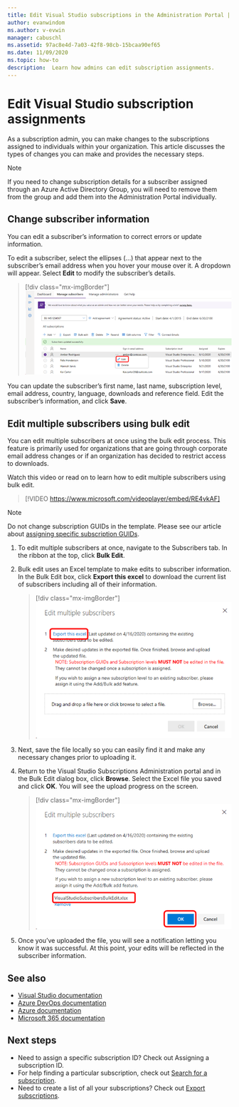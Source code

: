 ```yaml
---
title: Edit Visual Studio subscriptions in the Administration Portal | Microsoft Docs
author: evanwindom
ms.author: v-evwin
manager: cabuschl
ms.assetid: 97ac8e4d-7a03-42f8-98cb-15bcaa90ef65
ms.date: 11/09/2020
ms.topic: how-to
description:  Learn how admins can edit subscription assignments.
---
```


# Edit Visual Studio subscription assignments
As a subscription admin, you can make changes to the subscriptions assigned to individuals within your organization.  This article discusses the types of changes you can make and provides the necessary steps.

   > [!NOTE]
   > If you need to change subscription details for a subscriber assigned through an Azure Active Directory Group, you will need to remove them from the group and add them into the Administration Portal individually.  

## Change subscriber information
You can edit a subscriber’s information to correct errors or update information.

To edit a subscriber, select the ellipses (…) that appear next to the subscriber’s email address when you hover your mouse over it. A dropdown will appear.  Select **Edit** to modify the subscriber’s details. 
> [!div class="mx-imgBorder"]
> ![Select subscriber to edit](_img/edit-license/select-subscriber.png "Click the ellipses and choose Edit.")

You can update the subscriber’s first name, last name, subscription level, email address, country, language, downloads and reference field. Edit the subscriber’s information, and click **Save**.

## Edit multiple subscribers using bulk edit


You can edit multiple subscribers at once using the bulk edit process. This feature is primarily used for organizations that are going through corporate email address changes or if an organization has decided to restrict access to downloads.

Watch this video or read on to learn how to edit multiple subscribers using bulk edit. 
<br>

> [!VIDEO https://www.microsoft.com/videoplayer/embed/RE4vkAF]

> [!NOTE]
> Do not change subscription GUIDs in the template. Please see our article about [assigning specific subscription GUIDs](assign-guid.md).

1. To edit multiple subscribers at once, navigate to the Subscribers tab. In the ribbon at the top, click **Bulk Edit**.

2. Bulk edit uses an Excel template to make edits to subscriber information. In the Bulk Edit box, click **Export this excel** to download the current list of subscribers including all of their information.
   > [!div class="mx-imgBorder"]
   > ![Editing a License - Export Bulk Edits List](_img/edit-license/edit-license-bulk-edit-export.png "Click Export this excel to create a list of your current subscriptions.")

3. Next, save the file locally so you can easily find it and make any necessary changes prior to uploading it. 

4. Return to the Visual Studio Subscriptions Administration portal and in the Bulk Edit dialog box, click **Browse**. Select the Excel file you saved and click **OK**. You will see the upload progress on the screen.
   > [!div class="mx-imgBorder"]
   > ![Editing a License - Bulk Edits File Upload](_img/edit-license/edit-license-bulk-file-upload1.png "Browse to the location of your completed Excel file, select it, and click OK.")

5. Once you’ve uploaded the file, you will see a notification letting you know it was successful. At this point, your edits will be reflected in the subscriber information.

## See also
- [Visual Studio documentation](/visualstudio/)
- [Azure DevOps documentation](/azure/devops/)
- [Azure documentation](/azure/)
- [Microsoft 365 documentation](/microsoft-365/)

## Next steps
- Need to assign a specific subscription ID? Check out Assigning a subscription ID. 
- For help finding a particular subscription, check out [Search for a subscription](search-license.md).
- Need to create a list of all your subscriptions?  Check out [Export subscriptions](exporting-subscriptions.md).
